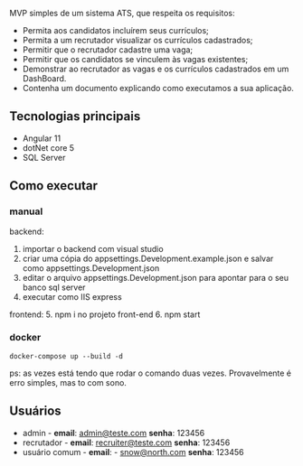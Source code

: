 MVP simples de um sistema ATS, que respeita os requisitos:

- Permita aos candidatos incluírem seus currículos;
- Permita a um recrutador visualizar os currículos cadastrados;
- Permitir que o recrutador cadastre uma vaga;
- Permitir que os candidatos se vinculem às vagas existentes;
- Demonstrar ao recrutador as vagas e os currículos cadastrados em um DashBoard.
- Contenha um documento explicando como executamos a sua aplicação.

## Tecnologias principais

- Angular 11
- dotNet core 5
- SQL Server

## Como executar

### manual

backend:

1. importar o backend com visual studio
2. criar uma cópia do appsettings.Development.example.json e salvar como appsettings.Development.json
3. editar o arquivo appsettings.Development.json para apontar para o seu banco sql server
4. executar como IIS express

frontend: 
5. npm i no projeto front-end
6. npm start

### docker

`docker-compose up --build -d`

ps: as vezes está tendo que rodar o comando duas vezes. Provavelmente é erro simples, mas to com sono.

## Usuários

- admin - **email**: admin@teste.com **senha**: 123456
- recrutador - **email**: recruiter@teste.com **senha**: 123456
- usuário comum - **email**: - snow@north.com **senha**: 123456
